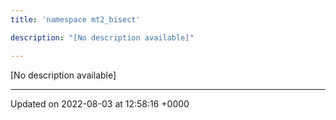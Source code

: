 ```yaml
---
title: 'namespace mt2_bisect'

description: "[No description available]"

---
```







[No description available]






-------------------------------

Updated on 2022-08-03 at 12:58:16 +0000